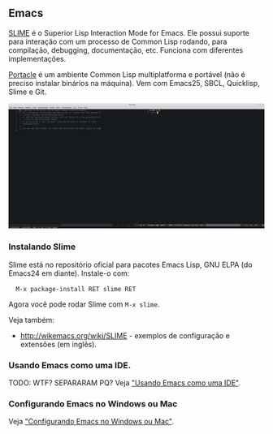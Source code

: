 ## Emacs

[SLIME](https://github.com/slime/slime/) é o Superior Lisp
Interaction Mode for Emacs. Ele possui suporte para interação com um processo
de Common Lisp rodando, para compilação, debugging, documentação, etc.
Funciona com diferentes implementações.

[Portacle](https://shinmera.github.io/portacle/) é um ambiente Common Lisp
multiplatforma e portável (não é preciso instalar binários na máquina).
Vem com Emacs25, SBCL, Quicklisp, Slime e Git.

<img src="../../assets/portacle.png"
     style="width: 800px"/>

### Instalando Slime

Slime está no repositório oficial para pacotes Emacs Lisp, GNU ELPA (do Emacs24 em diante).
Instale-o com:

	  M-x package-install RET slime RET

Agora você pode rodar Slime com `M-x slime`.

Veja também:

* http://wikemacs.org/wiki/SLIME - exemplos de configuração e extensões (em inglês).

### Usando Emacs como uma IDE.

TODO: WTF? SEPARARAM PQ?
Veja ["Usando Emacs como uma IDE"](emacs-ide.md).

### Configurando Emacs no Windows ou Mac

Veja ["Configurando Emacs no Windows ou Mac"](windows.md).
